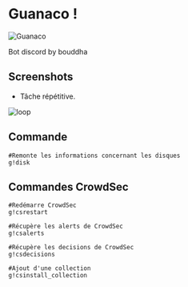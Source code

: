 # Guanaco !

![Guanaco](https://i.imgur.com/KvccnAT.png)

Bot discord by bouddha

## Screenshots

- Tâche répétitive.

![loop](https://i.imgur.com/f7MCcr9.png)

## Commande
```
#Remonte les informations concernant les disques
g!disk
```

## Commandes CrowdSec
```
#Redémarre CrowdSec
g!csrestart
```
```
#Récupère les alerts de CrowdSec
g!csalerts
```
```
#Récupère les decisions de CrowdSec
g!csdecisions
```
```
#Ajout d'une collection
g!csinstall_collection
```

